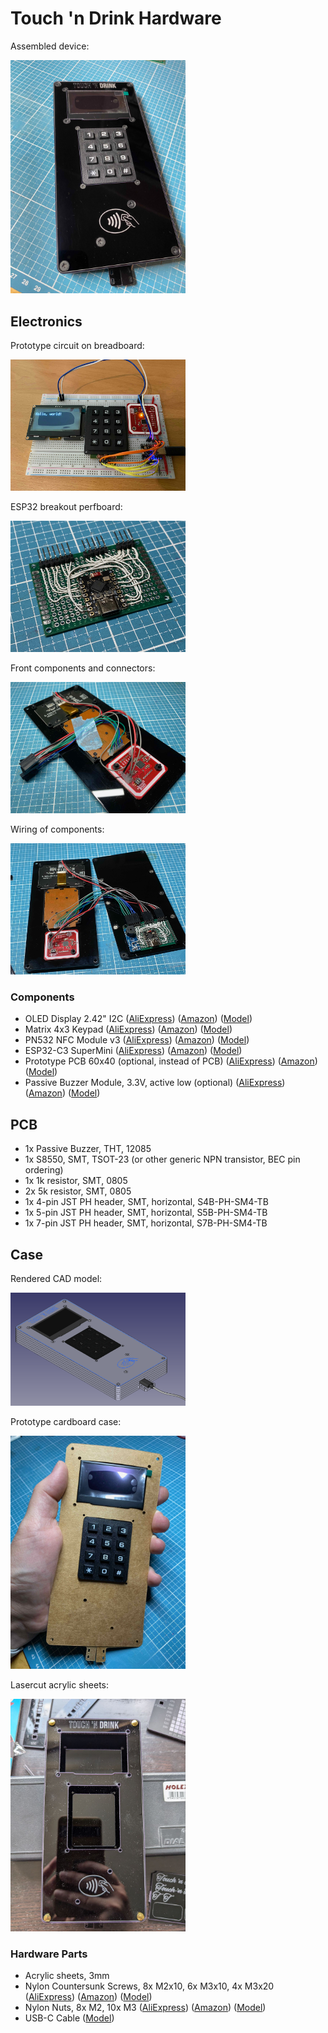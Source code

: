 # Touch 'n Drink Hardware

Assembled device:

<img alt="Assembled device" src="../images/hardware-assembled.jpeg" style="width: 20em;" />

## Electronics

Prototype circuit on breadboard:

<img alt="Breadboard Prototype" src="../images/prototype-breadboard.jpeg" style="width: 20em;" />

ESP32 breakout perfboard:

<img alt="Breakout perfboard" src="../images/pcb-perfboard.jpeg" style="width: 20em;" />

Front components and connectors:

<img alt="Front components" src="../images/hardware-connectors.jpeg" style="width: 20em;" />

Wiring of components:

<img alt="Wiring of components" src="../images/hardware-wiring.jpeg" style="width: 20em;" />

### Components

- OLED Display 2.42" I2C
  ([AliExpress](https://s.click.aliexpress.com/e/_DCysL8J)) <!-- https://www.aliexpress.com/item/1005006100836064.html -->
  ([Amazon](https://amzn.to/460m6Js)) <!-- https://www.amazon.de/module-128x64-driver-SSD1309-interface/dp/B0C745HXGB -->
  ([Model](https://grabcad.com/library/display-oled-2-42-1))
- Matrix 4x3 Keypad
  ([AliExpress](https://s.click.aliexpress.com/e/_DEhcWpV)) <!-- https://www.aliexpress.com/item/1005005536316575.html -->
  ([Amazon](https://amzn.to/3Y1Twpa)) <!-- https://www.amazon.de/HALJIA-Tastatur-Membran-kompatibel-Arduino/dp/B08BBXH6NM -->
  ([Model](https://grabcad.com/library/keypad-3x4-w-pcb-1))
- PN532 NFC Module v3
  ([AliExpress](https://s.click.aliexpress.com/e/_DFyKykT)) <!-- https://www.aliexpress.com/item/1005005973913526.html -->
  ([Amazon](https://amzn.to/3S3gAjo)) <!-- https://www.amazon.de/Diyeeni-Funkmodul-Reader-Android-Communication-default/dp/B07V5QDMR4 -->
  ([Model](https://grabcad.com/library/pn532-nfc-rfid-module-v3-kits-1))
- ESP32-C3 SuperMini
  ([AliExpress](https://s.click.aliexpress.com/e/_DdYM4t9)) <!-- https://www.aliexpress.com/item/1005005967641936.html -->
  ([Amazon](https://amzn.to/4bCXYxz)) <!-- https://www.amazon.de/iHaospace-ESP32-C3-Mini-Entwicklungboard-ESP32-C3FN4/dp/B0D1Y5CPLX -->
  ([Model](https://grabcad.com/library/esp32c3-supermini-1))
- Prototype PCB 60x40 (optional, instead of PCB)
  ([AliExpress](https://s.click.aliexpress.com/e/_Ddm12Wr)) <!-- https://www.aliexpress.com/item/1005006665029598.html -->
  ([Amazon](https://amzn.to/4eYnoIY)) <!-- https://www.amazon.de/Akozon-Leiterplatte-Doppelseiten-Prototyping-Universal/dp/B0B3MJ3WJM -->
  ([Model](https://grabcad.com/library/pcb-prototype-60x40-1))
- Passive Buzzer Module, 3.3V, active low (optional)
  ([AliExpress](https://s.click.aliexpress.com/e/_Dl2FWF1)) <!-- https://www.aliexpress.com/item/1005006316591026.html -->
  ([Amazon](https://amzn.to/3Y72Ibw)) <!-- https://www.amazon.de/Jopto-Passives-niedrigstufiges-Lautsprecher-Kompatibel/dp/B096ZWCG7F -->
  ([Model](https://grabcad.com/library/buzzer-module-fc-07-1))

## PCB

- 1x Passive Buzzer, THT, 12085
- 1x S8550, SMT, TSOT-23 (or other generic NPN transistor, BEC pin ordering)
- 1x 1k resistor, SMT, 0805
- 2x 5k resistor, SMT, 0805
- 1x 4-pin JST PH header, SMT, horizontal, S4B-PH-SM4-TB
- 1x 5-pin JST PH header, SMT, horizontal, S5B-PH-SM4-TB
- 1x 7-pin JST PH header, SMT, horizontal, S7B-PH-SM4-TB

## Case

Rendered CAD model:

<img alt="Case rendered CAD model" src="../images/hardware-model.png" style="width: 20em;" />

Prototype cardboard case:

<img alt="Case paper prototype" src="../images/prototype-case.jpeg" style="width: 20em;" />

Lasercut acrylic sheets:

<img alt="Case lasercutting" src="../images/hardware-case.jpeg" style="width: 20em;" />

### Hardware Parts

- Acrylic sheets, 3mm
- Nylon Countersunk Screws, 8x M2x10, 6x M3x10, 4x M3x20
  ([AliExpress](https://s.click.aliexpress.com/e/_Dnqr099)) <!-- https://www.aliexpress.com/item/1005006947644936.html -->
  ([Amazon](https://amzn.to/4bAfO4o)) <!-- https://www.amazon.de/CONPHERON-Kreuzschlitz-Senkschrauben-Kunststoff-Maschinenschrauben/dp/B09NXRQFHX -->
  ([Model](https://wiki.freecad.org/Fasteners_Workbench))
- Nylon Nuts, 8x M2, 10x M3
  ([AliExpress](https://s.click.aliexpress.com/e/_DEIu5LN)) <!-- https://www.aliexpress.com/item/1005004307521473.html -->
  ([Amazon](https://amzn.to/4603OYy)) <!-- https://www.amazon.de/CONPHERON-Kunststoff-Sechskant-Schwarz-Sechskantmutter/dp/B09N1HN8QR -->
  ([Model](https://wiki.freecad.org/Fasteners_Workbench))
- USB-C Cable
  ([Model](https://grabcad.com/library/usb-c-with-flexed-cable-1))

